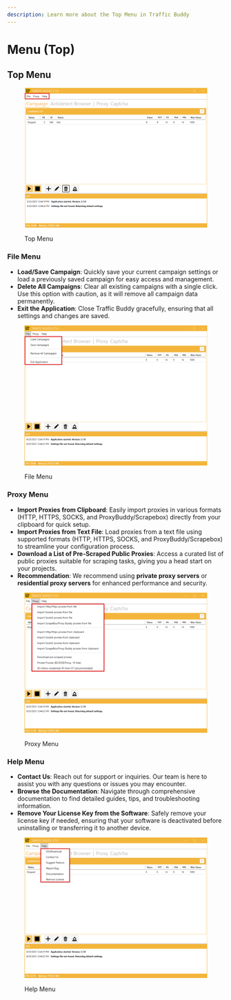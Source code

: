 ```yaml
---
description: Learn more about the Top Menu in Traffic Buddy
---
```


# Menu (Top)

## Top Menu

<figure><img src="../.gitbook/assets/image (30).png" alt=""><figcaption><p>Top Menu</p></figcaption></figure>

### **File Menu**

* **Load/Save Campaign**: Quickly save your current campaign settings or load a previously saved campaign for easy access and management.
* **Delete All Campaigns**: Clear all existing campaigns with a single click. Use this option with caution, as it will remove all campaign data permanently.
* **Exit the Application**: Close Traffic Buddy gracefully, ensuring that all settings and changes are saved.

<figure><img src="../.gitbook/assets/image (31).png" alt=""><figcaption><p>File Menu</p></figcaption></figure>

### **Proxy Menu**

* **Import Proxies from Clipboard**: Easily import proxies in various formats (HTTP, HTTPS, SOCKS, and ProxyBuddy/Scrapebox) directly from your clipboard for quick setup.
* **Import Proxies from Text File**: Load proxies from a text file using supported formats (HTTP, HTTPS, SOCKS, and ProxyBuddy/Scrapebox) to streamline your configuration process.
* **Download a List of Pre-Scraped Public Proxies**: Access a curated list of public proxies suitable for scraping tasks, giving you a head start on your projects.
* **Recommendation**: We recommend using **private proxy servers** or **residential proxy servers** for enhanced performance and security.

<figure><img src="../.gitbook/assets/image (32).png" alt=""><figcaption><p>Proxy Menu</p></figcaption></figure>

### **Help Menu**

* **Contact Us**: Reach out for support or inquiries. Our team is here to assist you with any questions or issues you may encounter.
* **Browse the Documentation**: Navigate through comprehensive documentation to find detailed guides, tips, and troubleshooting information.
* **Remove Your License Key from the Software**: Safely remove your license key if needed, ensuring that your software is deactivated before uninstalling or transferring it to another device.

<figure><img src="../.gitbook/assets/image (33).png" alt=""><figcaption><p>Help Menu</p></figcaption></figure>
